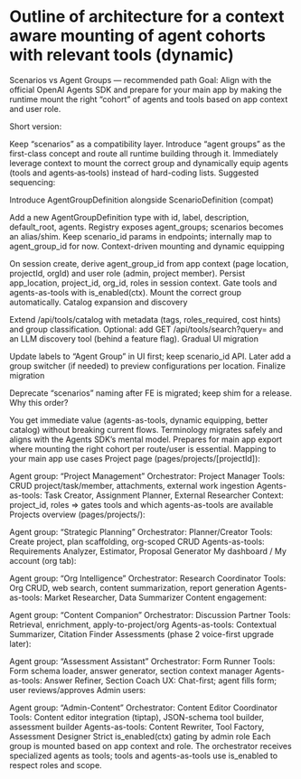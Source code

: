 # Outline of architecture for a context aware mounting of agent cohorts with relevant tools (dynamic)

Scenarios vs Agent Groups — recommended path
Goal: Align with the official OpenAI Agents SDK and prepare for your main app by making the runtime mount the right “cohort” of agents and tools based on app context and user role.

Short version:

Keep “scenarios” as a compatibility layer.
Introduce “agent groups” as the first-class concept and route all runtime building through it.
Immediately leverage context to mount the correct group and dynamically equip agents (tools and agents‑as‑tools) instead of hard-coding lists.
Suggested sequencing:

Introduce AgentGroupDefinition alongside ScenarioDefinition (compat)

Add a new AgentGroupDefinition type with id, label, description, default_root, agents.
Registry exposes agent_groups; scenarios becomes an alias/shim.
Keep scenario_id params in endpoints; internally map to agent_group_id for now.
Context-driven mounting and dynamic equipping

On session create, derive agent_group_id from app context (page location, projectId, orgId) and user role (admin, project member).
Persist app_location, project_id, org_id, roles in session context.
Gate tools and agents-as-tools with is_enabled(ctx). Mount the correct group automatically.
Catalog expansion and discovery

Extend /api/tools/catalog with metadata (tags, roles_required, cost hints) and group classification.
Optional: add GET /api/tools/search?query= and an LLM discovery tool (behind a feature flag).
Gradual UI migration

Update labels to “Agent Group” in UI first; keep scenario_id API.
Later add a group switcher (if needed) to preview configurations per location.
Finalize migration

Deprecate “scenarios” naming after FE is migrated; keep shim for a release.
Why this order?

You get immediate value (agents-as-tools, dynamic equipping, better catalog) without breaking current flows.
Terminology migrates safely and aligns with the Agents SDK’s mental model.
Prepares for main app export where mounting the right cohort per route/user is essential.
Mapping to your main app use cases
Project page (pages/projects/[projectId]):

Agent group: “Project Management”
Orchestrator: Project Manager
Tools: CRUD project/task/member, attachments, external work ingestion
Agents-as-tools: Task Creator, Assignment Planner, External Researcher
Context: project_id, roles => gates tools and which agents-as-tools are available
Projects overview (pages/projects/):

Agent group: “Strategic Planning”
Orchestrator: Planner/Creator
Tools: Create project, plan scaffolding, org-scoped CRUD
Agents-as-tools: Requirements Analyzer, Estimator, Proposal Generator
My dashboard / My account (org tab):

Agent group: “Org Intelligence”
Orchestrator: Research Coordinator
Tools: Org CRUD, web search, content summarization, report generation
Agents-as-tools: Market Researcher, Data Summarizer
Content engagement:

Agent group: “Content Companion”
Orchestrator: Discussion Partner
Tools: Retrieval, enrichment, apply-to-project/org
Agents-as-tools: Contextual Summarizer, Citation Finder
Assessments (phase 2 voice-first upgrade later):

Agent group: “Assessment Assistant”
Orchestrator: Form Runner
Tools: Form schema loader, answer generator, section context manager
Agents-as-tools: Answer Refiner, Section Coach
UX: Chat-first; agent fills form; user reviews/approves
Admin users:

Agent group: “Admin-Content”
Orchestrator: Content Editor Coordinator
Tools: Content editor integration (tiptap), JSON-schema tool builder, assessment builder
Agents-as-tools: Content Rewriter, Tool Factory, Assessment Designer
Strict is_enabled(ctx) gating by admin role
Each group is mounted based on app context and role. The orchestrator receives specialized agents as tools; tools and agents-as-tools use is_enabled to respect roles and scope.